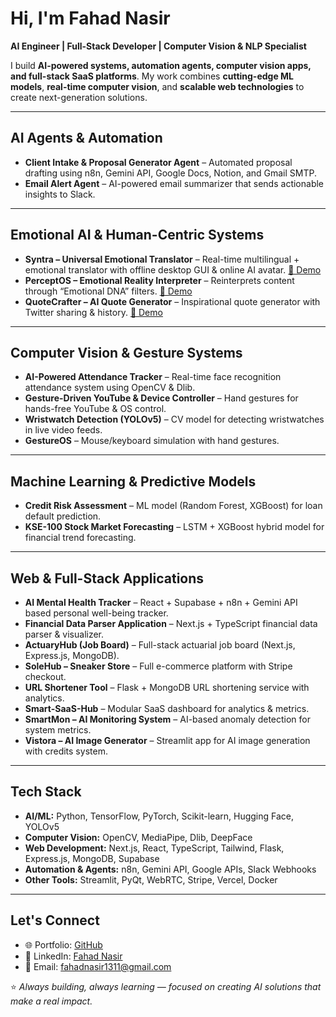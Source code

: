 #  Hi, I'm Fahad Nasir

 **AI Engineer | Full-Stack Developer | Computer Vision & NLP Specialist**

I build **AI-powered systems, automation agents, computer vision apps, and full-stack SaaS platforms**. My work combines **cutting-edge ML models**, **real-time computer vision**, and **scalable web technologies** to create next-generation solutions.

---

##  AI Agents & Automation

* **Client Intake & Proposal Generator Agent** – Automated proposal drafting using n8n, Gemini API, Google Docs, Notion, and Gmail SMTP.
* **Email Alert Agent** – AI-powered email summarizer that sends actionable insights to Slack.

---

##  Emotional AI & Human-Centric Systems

* **Syntra – Universal Emotional Translator** – Real-time multilingual + emotional translator with offline desktop GUI & online AI avatar. [🔗 Demo](https://syntra.macaly-app.com)
* **PerceptOS – Emotional Reality Interpreter** – Reinterprets content through “Emotional DNA” filters. [🔗 Demo](https://perceptos.macaly-app.com)
* **QuoteCrafter – AI Quote Generator** – Inspirational quote generator with Twitter sharing & history. [🔗 Demo](https://quotegenerator-git-main-fahadnasir13s-projects.vercel.app)

---

##  Computer Vision & Gesture Systems

* **AI-Powered Attendance Tracker** – Real-time face recognition attendance system using OpenCV & Dlib.
* **Gesture-Driven YouTube & Device Controller** – Hand gestures for hands-free YouTube & OS control.
* **Wristwatch Detection (YOLOv5)** – CV model for detecting wristwatches in live video feeds.
* **GestureOS** – Mouse/keyboard simulation with hand gestures.

---

##  Machine Learning & Predictive Models

* **Credit Risk Assessment** – ML model (Random Forest, XGBoost) for loan default prediction.
* **KSE-100 Stock Market Forecasting** – LSTM + XGBoost hybrid model for financial trend forecasting.

---

##  Web & Full-Stack Applications

* **AI Mental Health Tracker** – React + Supabase + n8n + Gemini API based personal well-being tracker.
* **Financial Data Parser Application** – Next.js + TypeScript financial data parser & visualizer.
* **ActuaryHub (Job Board)** – Full-stack actuarial job board (Next.js, Express.js, MongoDB).
* **SoleHub – Sneaker Store** – Full e-commerce platform with Stripe checkout.
* **URL Shortener Tool** – Flask + MongoDB URL shortening service with analytics.
* **Smart-SaaS-Hub** – Modular SaaS dashboard for analytics & metrics.
* **SmartMon – AI Monitoring System** – AI-based anomaly detection for system metrics.
* **Vistora – AI Image Generator** – Streamlit app for AI image generation with credits system.

---

##  Tech Stack

* **AI/ML:** Python, TensorFlow, PyTorch, Scikit-learn, Hugging Face, YOLOv5
* **Computer Vision:** OpenCV, MediaPipe, Dlib, DeepFace
* **Web Development:** Next.js, React, TypeScript, Tailwind, Flask, Express.js, MongoDB, Supabase
* **Automation & Agents:** n8n, Gemini API, Google APIs, Slack Webhooks
* **Other Tools:** Streamlit, PyQt, WebRTC, Stripe, Vercel, Docker

---

##  Let's Connect

* 🌐 Portfolio: [GitHub](https://github.com/fahadnasir13)
* 💼 LinkedIn: [Fahad Nasir](http://www.linkedin.com/in/fahadnasir15)
* 📧 Email: [fahadnasir1311@gmail.com](mailto:fahadnasir1311@gmail.com)


⭐️ *Always building, always learning — focused on creating AI solutions that make a real impact.*
